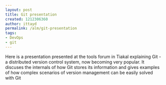 ```yaml
---
layout: post
title: Git presentation
created: 1212306360
author: ittayd
permalink: /alm/git-presentation
tags:
- DevOps
- git
---
```

<p><span class="thmr_call"><span class="thmr_call">Here is a presentation presented at the tools forum in Tiakal explaining Git - a distributed version control system, now becoming very popular. It discuses the internals of how Git stores its information and gives examples of how complex scenarios of version management can be easily solved with Git</span></span></p>
